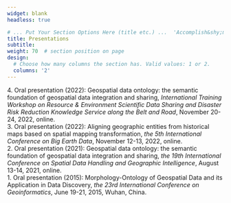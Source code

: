 ```yaml
---
widget: blank
headless: true

# ... Put Your Section Options Here (title etc.) ...  'Accomplish&shy;ments'
title: Presentations
subtitle:
weight: 70  # section position on page
design:
  # Choose how many columns the section has. Valid values: 1 or 2.
  columns: '2'
---
```


4\. Oral presentation (2022): Geospatial data ontology: the semantic foundation of geospatial data integration and sharing, *International Training Workshop on Resource & Environment Scientific Data Sharing and Disaster Risk Reduction Knowledge Service along the Belt and Road*, November 20-24, 2022, online.  
3\. Oral presentation (2022): Aligning geographic entities from historical maps based on spatial mapping transformation, *the 5th International Conference on Big Earth Data*, November 12-13, 2022, online.  
2\. Oral presentation (2021): Geospatial data ontology: the semantic foundation of geospatial data integration and sharing, *the 19th International Conference on Spatial Data Handling and Geographic Intelligence*, August 13-14, 2021, online.  
1\.	Oral presentation (2015): Morphology-Ontology of Geospatial Data and its Application in Data Discovery, *the 23rd International Conference on Geoinformatics*, June 19-21, 2015, Wuhan, China.
